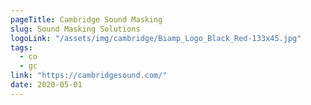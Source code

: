 ```yaml
---
pageTitle: Cambridge Sound Masking
slug: Sound Masking Solutions
logoLink: "/assets/img/cambridge/Biamp_Logo_Black_Red-133x45.jpg"
tags:
  - co
  - gc
link: "https://cambridgesound.com/"
date: 2020-05-01
---
```

